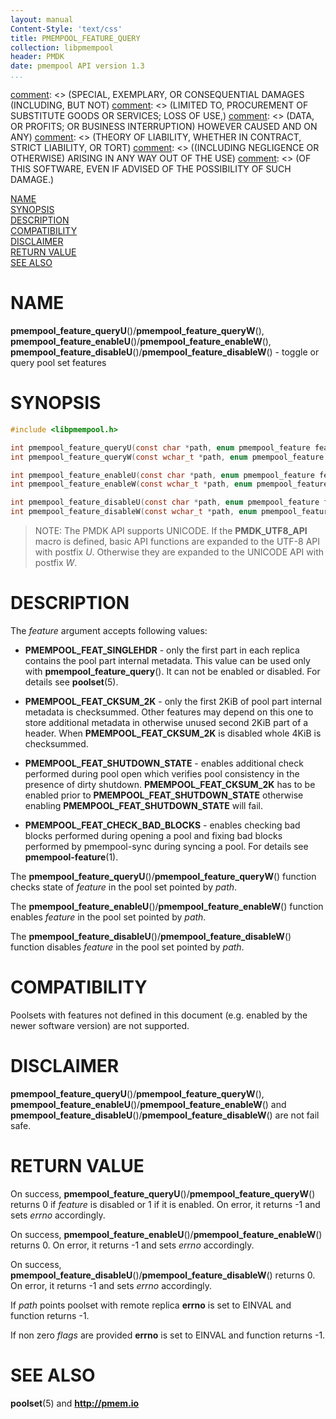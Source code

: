 ```yaml
---
layout: manual
Content-Style: 'text/css'
title: PMEMPOOL_FEATURE_QUERY
collection: libpmempool
header: PMDK
date: pmempool API version 1.3
...
```


[comment]: <> (Copyright 2018, Intel Corporation)

[comment]: <> (Redistribution and use in source and binary forms, with or without)
[comment]: <> (modification, are permitted provided that the following conditions)
[comment]: <> (are met:)
[comment]: <> (    * Redistributions of source code must retain the above copyright)
[comment]: <> (      notice, this list of conditions and the following disclaimer.)
[comment]: <> (    * Redistributions in binary form must reproduce the above copyright)
[comment]: <> (      notice, this list of conditions and the following disclaimer in)
[comment]: <> (      the documentation and/or other materials provided with the)
[comment]: <> (      distribution.)
[comment]: <> (    * Neither the name of the copyright holder nor the names of its)
[comment]: <> (      contributors may be used to endorse or promote products derived)
[comment]: <> (      from this software without specific prior written permission.)

[comment]: <> (THIS SOFTWARE IS PROVIDED BY THE COPYRIGHT HOLDERS AND CONTRIBUTORS)
[comment]: <> ("AS IS" AND ANY EXPRESS OR IMPLIED WARRANTIES, INCLUDING, BUT NOT)
[comment]: <> (LIMITED TO, THE IMPLIED WARRANTIES OF MERCHANTABILITY AND FITNESS FOR)
[comment]: <> (A PARTICULAR PURPOSE ARE DISCLAIMED. IN NO EVENT SHALL THE COPYRIGHT)
[comment]: <> (OWNER OR CONTRIBUTORS BE LIABLE FOR ANY DIRECT, INDIRECT, INCIDENTAL,)
[comment]: <> (SPECIAL, EXEMPLARY, OR CONSEQUENTIAL DAMAGES (INCLUDING, BUT NOT)
[comment]: <> (LIMITED TO, PROCUREMENT OF SUBSTITUTE GOODS OR SERVICES; LOSS OF USE,)
[comment]: <> (DATA, OR PROFITS; OR BUSINESS INTERRUPTION) HOWEVER CAUSED AND ON ANY)
[comment]: <> (THEORY OF LIABILITY, WHETHER IN CONTRACT, STRICT LIABILITY, OR TORT)
[comment]: <> ((INCLUDING NEGLIGENCE OR OTHERWISE) ARISING IN ANY WAY OUT OF THE USE)
[comment]: <> (OF THIS SOFTWARE, EVEN IF ADVISED OF THE POSSIBILITY OF SUCH DAMAGE.)

[comment]: <> (pmempool_feature_query.3 -- man page for toggle and query pool
set features)

[NAME](#name)<br />
[SYNOPSIS](#synopsis)<br />
[DESCRIPTION](#description)<br />
[COMPATIBILITY](#compatibility)<br />
[DISCLAIMER](#disclaimer)<br />
[RETURN VALUE](#return-value)<br />
[SEE ALSO](#see-also)<br />


# NAME #

**pmempool_feature_queryU**()/**pmempool_feature_queryW**(), **pmempool_feature_enableU**()/**pmempool_feature_enableW**(),
**pmempool_feature_disableU**()/**pmempool_feature_disableW**() - toggle or query pool set features


# SYNOPSIS #

```c
#include <libpmempool.h>

int pmempool_feature_queryU(const char *path, enum pmempool_feature feature, unsigned flags);
int pmempool_feature_queryW(const wchar_t *path, enum pmempool_feature feature, unsigned flags);

int pmempool_feature_enableU(const char *path, enum pmempool_feature feature, unsigned flags);
int pmempool_feature_enableW(const wchar_t *path, enum pmempool_feature feature, unsigned flags);

int pmempool_feature_disableU(const char *path, enum pmempool_feature feature, unsigned flags);
int pmempool_feature_disableW(const wchar_t *path, enum pmempool_feature feature, unsigned flags);
```


>NOTE: The PMDK API supports UNICODE. If the **PMDK_UTF8_API** macro is
defined, basic API functions are expanded to the UTF-8 API with postfix *U*.
Otherwise they are expanded to the UNICODE API with postfix *W*.


# DESCRIPTION #

The *feature* argument accepts following values:

+ **PMEMPOOL_FEAT_SINGLEHDR** - only the first part in each replica contains the
pool part internal metadata. This value can be used only with
**pmempool_feature_query**(). It can not be enabled or disabled. For details see
**poolset**(5).

+ **PMEMPOOL_FEAT_CKSUM_2K** - only the first 2KiB of pool part internal metadata
is checksummed. Other features may depend on this one to store additional metadata
in otherwise unused second 2KiB part of a header.
When **PMEMPOOL_FEAT_CKSUM_2K** is disabled whole 4KiB is checksummed.

+ **PMEMPOOL_FEAT_SHUTDOWN_STATE** - enables additional check performed during
pool open which verifies pool consistency in the presence of dirty shutdown.
**PMEMPOOL_FEAT_CKSUM_2K** has to be enabled prior to
**PMEMPOOL_FEAT_SHUTDOWN_STATE** otherwise enabling **PMEMPOOL_FEAT_SHUTDOWN_STATE** will fail.

+ **PMEMPOOL_FEAT_CHECK_BAD_BLOCKS** - enables checking bad blocks performed
during opening a pool and fixing bad blocks performed by pmempool-sync
during syncing a pool. For details see **pmempool-feature**(1).

The **pmempool_feature_queryU**()/**pmempool_feature_queryW**() function checks state of *feature* in the
pool set pointed by *path*.

The **pmempool_feature_enableU**()/**pmempool_feature_enableW**() function enables *feature* in the pool set
pointed by *path*.

The **pmempool_feature_disableU**()/**pmempool_feature_disableW**() function disables *feature* in the pool set
pointed by *path*.

# COMPATIBILITY #

Poolsets with features not defined in this document (e.g. enabled by the newer
software version) are not supported.

# DISCLAIMER #

**pmempool_feature_queryU**()/**pmempool_feature_queryW**(), **pmempool_feature_enableU**()/**pmempool_feature_enableW**() and
**pmempool_feature_disableU**()/**pmempool_feature_disableW**() are not fail safe.

# RETURN VALUE #

On success, **pmempool_feature_queryU**()/**pmempool_feature_queryW**() returns 0 if *feature* is disabled or
1 if it is enabled. On error, it returns -1 and sets *errno* accordingly.

On success, **pmempool_feature_enableU**()/**pmempool_feature_enableW**() returns 0. On error, it returns -1
and sets *errno* accordingly.

On success, **pmempool_feature_disableU**()/**pmempool_feature_disableW**() returns 0. On error, it returns -1
and sets *errno* accordingly.

If *path* points poolset with remote replica **errno** is set to EINVAL and
function returns -1.

If non zero *flags* are provided **errno** is set to EINVAL and function
returns -1.

# SEE ALSO #

**poolset**(5) and **<http://pmem.io>**
